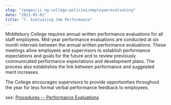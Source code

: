 ```yaml
---
slug: "/pages/ii-ug-college-policies/employee/evaluating"
date: "2021-05-01"
title: "7. Evaluating Job Performance"
---
```


Middlebury College requires annual written performance evaluations for all staff employees. Mid-year performance evaluations are conducted at six month intervals between the annual written performance evaluations. These meetings allow employees and supervisors to establish performance expectations and goals for the future and to review previously communicated performance expectations and development plans. The process also establishes the link between performance and suggested merit increases.  

The College encourages supervisors to provide opportunities throughout the year for less formal verbal performance feedback to employees.

_see:_ [Procedures -- Performance Evaluations](http://www.middlebury.edu/offices/business/hr/staffandfaculty/evals)